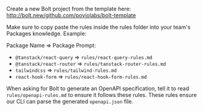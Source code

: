 Create a new Bolt project from the template here: http://bolt.new/github.com/poviolabs/bolt-template

Make sure to copy paste the rules inside the rules folder into your team's Packages knowledge. Example:

Package Name => Package Prompt:
- `@tanstack/react-query` => `rules/react-query-rules.md`
- `@tanstack/react-router` => `rules/tanstack-router-rules.md`
- `tailwindcss` => `rules/tailwind-rules.md`
- `react-hook-form` => `rules/react-hook-form-rules.md`

When asking for Bolt to generate an OpenAPI specification, tell it to read `rules/openapi-rules.md` to ensure it follows these rules. These rules ensure our CLI can parse the generated `openapi.json` file.

